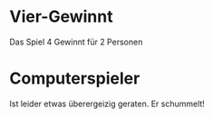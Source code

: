 # Vier-Gewinnt
Das Spiel 4 Gewinnt für 2 Personen

# Computerspieler
Ist leider etwas überergeizig geraten.
Er schummelt!